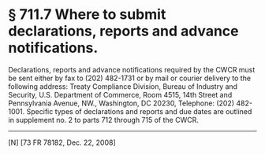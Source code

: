# § 711.7   Where to submit declarations, reports and advance notifications.

Declarations, reports and advance notifications required by the CWCR must be sent either by fax to (202) 482-1731 or by mail or courier delivery to the following address: Treaty Compliance Division, Bureau of Industry and Security, U.S. Department of Commerce, Room 4515, 14th Street and Pennsylvania Avenue, NW., Washington, DC 20230, Telephone: (202) 482-1001. Specific types of declarations and reports and due dates are outlined in supplement no. 2 to parts 712 through 715 of the CWCR.



---

[N] [73 FR 78182, Dec. 22, 2008]




